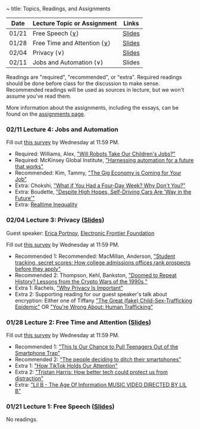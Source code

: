 ~ title: Topics, Readings, and Assignments

| Date  | Lecture Topic or Assignment                                       | Links                                                        |
|-------|-------------------------------------------------------------------|--------------------------------------------------------------|
| 01/21 | Free Speech ([∨][free_speech_anchor])                             | [Slides][speech_slides]                                      |
| 01/28 | Free Time and Attention ([∨][free_speech_anchor])                 | [Slides][free_slides]                                                       |
| 02/04 | Privacy (∨)                 | [Slides][privacy_slides]                                                       |
| 02/11 | Jobs and Automation (∨)                 | Slides                                                                         |

Readings are "required", "recommended", or "extra". Required readings should be
done before class for the discussion to make sense. Recommended readings will be
used as sources in lecture, but we won't assume you've read them.

More information about the assignments, including the essays, can be found on the [assignments page](https://inst.eecs.berkeley.edu/~cs195/sp22/assignments.html).

### 02/11 Lecture 4: Jobs and Automation 
Fill out [this survey](https://forms.gle/2mP9XvvFUBziNpwd7) by Wednesday at 11:59 PM.
* Required: Williams, Alex, ["Will Robots Take Our Children's Jobs?"](https://www.nytimes.com/2017/12/11/style/robots-jobs-children.html)
* Required: McKinsey Global Institute, ["Harnessing automation for a future that works"](https://www.mckinsey.com/featured-insights/digital-disruption/harnessing-automation-for-a-future-that-works)
* Recommended: Kim, Tammy, ["The Gig Economy is Coming for Your Job"](https://www.nytimes.com/2020/01/10/opinion/sunday/gig-economy-unemployment-automation.html)
* Extra: Chokshi, ["What if You Had a Four-Day Week? Why Don't You?"](https://www.nytimes.com/2019/11/08/business/four-day-work-week.html)
* Extra: Boudette, ["Despite High Hopes, Self-Driving Cars Are 'Way in the Future'"](https://www.nytimes.com/2019/07/17/business/self-driving-autonomous-cars.html)
* Extra: [Realtime Inequality](https://realtimeinequality.org/)

### 02/04 Lecture 3: Privacy ([Slides][privacy_slides])

Guest speaker: [Erica Portnoy](https://www.eff.org/about/staff/erica-portnoy), [Electronic Frontier Foundation](https://www.eff.org/)

Fill out [this survey](https://forms.gle/PR8ciHDS74mGzjdaA) by Wednesday at 11:59 PM.

* Recommended 1: Recommended: MacMillan, Anderson, ["Student tracking, secret scores: How college admissions offices rank prospects before they apply"](https://www.washingtonpost.com/business/2019/10/14/colleges-quietly-rank-prospective-students-based-their-personal-data/)
* Recommended 2: Thompson, Kehl, Bankston, ["Doomed to Repeat History? Lessons from the Crypto Wars of the 1990s
"](https://www.newamerica.org/cybersecurity-initiative/policy-papers/doomed-to-repeat-history-lessons-from-the-crypto-wars-of-the-1990s/)
* Extra 1: Rachels, ["Why Privacy Is Important"](https://www.jstor.org/stable/2265077?seq=1)
* Extra 2: Supporting reading for our guest speaker's talk about encryption: Either one of Tiffany ["The Great (fake) Child-Sex-Trafficking Epidemic"](https://www.theatlantic.com/magazine/archive/2022/01/children-sex-trafficking-conspiracy-epidemic/620845/) OR ["You're Wrong About: Human Trafficking"](https://podcasts.apple.com/us/podcast/human-trafficking/id1380008439?i=1000465289965)


### 01/28 Lecture 2: Free Time and Attention ([Slides][free_slides])
Fill out [this survey](https://forms.gle/pEEHiLkucrJaibMy9) by Wednesday at 11:59 PM. 
* Recommended 1: ["This Is Our Chance to Pull Teenagers Out of the Smartphone Trap"](https://www.nytimes.com/2021/07/31/opinion/smartphone-iphone-social-media-isolation.html)
* Recommended 2: ["The people deciding to ditch their smartphones"](https://www.bbc.com/news/business-60067032)
* Extra 1: ["How TikTok Holds Our Attention"](https://www.newyorker.com/magazine/2019/09/30/how-tiktok-holds-our-attention)
* Extra 2: ["Tristan Harris: How better tech could protect us from distraction"](https://www.ted.com/talks/tristan_harris_how_better_tech_could_protect_us_from_distraction/up-next)
* Extra: ["Lil B - The Age Of Information MUSIC VIDEO DIRECTED BY LIL B"](https://www.youtube.com/watch?v=corY-FZAZog)


### 01/21 Lecture 1: Free Speech ([Slides][speech_slides])

No readings.

[speech_slides]: https://docs.google.com/presentation/d/16E6ZmcH7Y67MMImCuSmrFEJSVNfzNSAfgg4jUEa5ssA/edit?usp=sharing
[free_speech_anchor]: https://inst.eecs.berkeley.edu/~cs195/sp22/#01-21-lecture-1-free-speech-slides
[free_slides]: https://docs.google.com/presentation/d/1YAfx0nYxMdSP4R7mvB3mxias7zU0WqWh1ic7AwWjy1Y/edit?usp=sharing
[privacy_slides]: https://docs.google.com/presentation/d/16gCnS_8OpHN_I1_ULgZSEnD1YpJE7xP7qF3ElxZbG5Q/edit#slide=id.g10e03fbf068_0_0
